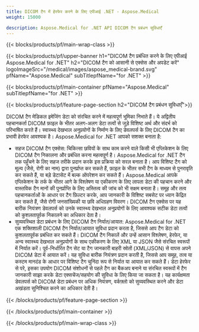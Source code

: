 ```yaml
---
title: DICOM टैग में हेरफेर करने के लिए एपीआई .NET - Aspose.Medical
weight: 15000

description: Aspose.Medical for .NET API DICOM टैग प्रबंधन सुविधाएँ
---
```


{{< blocks/products/pf/main-wrap-class >}}

{{< blocks/products/pf/upper-banner h1="DICOM टैग प्रबंधित करने के लिए एपीआई Aspose.Medical for .NET" h2="DICOM टैग को आसानी से एक्सेस और अपडेट करें" logoImageSrc="/medical/images/aspose_medical-brand.svg" pfName="Aspose.Medical" subTitlepfName="for .NET" >}}

{{< blocks/products/pf/main-container pfName="Aspose.Medical" subTitlepfName="for .NET" >}}

{{< blocks/products/pf/feature-page-section h2="DICOM टैग प्रबंधन सुविधाएँ">}}

<p>DICOM टैग मेडिकल इमेजिंग डेटा को संरचित करने में महत्वपूर्ण भूमिका निभाते हैं। ये अद्वितीय पहचानकर्ता DICOM फ़ाइल के भीतर अलग-अलग डेटा तत्वों से जुड़े विशिष्ट अर्थ और संदर्भ को परिभाषित करते हैं। स्वास्थ्य देखभाल अनुप्रयोगों के निर्माण के लिए डेवलपर्स के लिए DICOM टैग का प्रभावी हेरफेर आवश्यक है। Aspose.Medical for .NET आपको सशक्त बनाता है:</p>

<ul>
<li>सहज DICOM टैग एक्सेस: चिकित्सा छवियों के साथ काम करने वाले किसी भी एप्लिकेशन के लिए DICOM टैग निकालना और प्रबंधित करना महत्वपूर्ण है। Aspose.Medical for .NET टैग तक पहुँचने के लिए सहज तरीके प्रदान करके इस प्रक्रिया को सरल बनाता है। आप विशिष्ट टैग को मूल्य (जैसे, रोगी का नाम) द्वारा पुनर्प्राप्त कर सकते हैं, फ़ाइल के भीतर सभी टैग के माध्यम से पुनरावृति कर सकते हैं, या बड़े डेटासेट में बल्क ऑपरेशन कर सकते हैं। Aspose.Medical आपके एप्लिकेशन के तर्क के भीतर आगे के विश्लेषण या एकीकरण के लिए लापता डेटा की पहचान करने और वास्तविक टैग मानों की पुनर्प्राप्ति के लिए अस्तित्व की जांच को भी सक्षम बनाता है। समूह और तत्व पहचानकर्ताओं के आधार पर टैग फ़िल्टर करके, आप जानकारी के विशिष्ट सबसेट पर ध्यान केंद्रित कर सकते हैं, जैसे रोगी जनसांख्यिकी या छवि अधिग्रहण विवरण। DICOM टैग एक्सेस पर यह बारीक नियंत्रण डेवलपर्स को उनके स्वास्थ्य देखभाल अनुप्रयोगों के लिए आवश्यक सटीक डेटा तत्वों को कुशलतापूर्वक निकालने का अधिकार देता है।</li>
<li>सुव्यवस्थित डेटा प्रबंधन के लिए DICOM टैग निर्यात/आयात: Aspose.Medical for .NET एक शक्तिशाली DICOM टैग निर्यात/आयात सुविधा प्रदान करता है, जिससे आप टैग डेटा को कुशलतापूर्वक प्रबंधित कर सकते हैं। DICOM टैग निकालें और उन्हें आसान विश्लेषण, हेरफेर, या अन्य स्वास्थ्य देखभाल अनुप्रयोगों के साथ एकीकरण के लिए XML या JSON जैसे संरचित स्वरूपों में निर्यात करें। पूर्व-निर्धारित टैग सेट या टैग जानकारी बाहरी स्रोतों (XML/JSON) से वापस अपने DICOM डेटा में आयात करें। यह सुविधा बारीक नियंत्रण प्रदान करती है, जिससे आप समूह, तत्व या कस्टम मानदंड के आधार पर विशिष्ट टैग चुनिंदा रूप से निर्यात या आयात कर सकते हैं। डेटा हेरफेर से परे, इसका उपयोग DICOM संशोधनों से पहले टैग का बैकअप बनाने या संरचित स्वरूपों में टैग जानकारी साझा करके डेटा एक्सचेंज/सहयोग की सुविधा के लिए किया जा सकता है। यह कार्यक्षमता डेवलपर्स को DICOM डेटा प्रबंधन पर अधिक नियंत्रण, वर्कफ़्लो को सुव्यवस्थित करने और डेटा अखंडता सुनिश्चित करने का अधिकार देती है।</li>
</ul>

{{< /blocks/products/pf/feature-page-section >}}

{{< /blocks/products/pf/main-container >}}

{{< /blocks/products/pf/main-wrap-class >}}